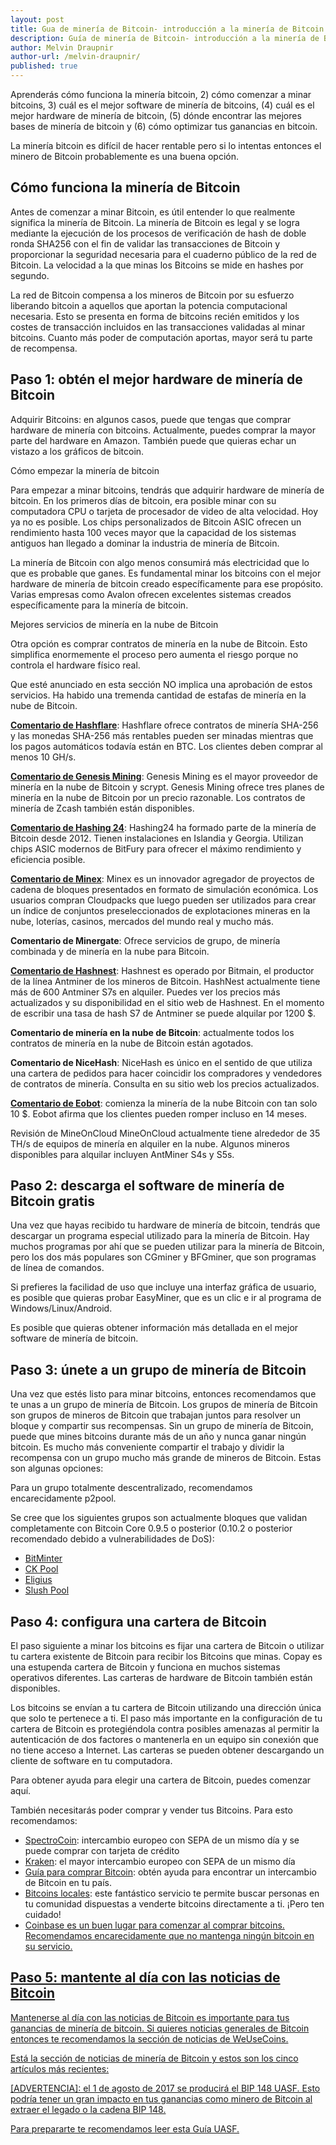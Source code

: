 ```yaml
---
layout: post
title: Gua de minería de Bitcoin- introducción a la minería de Bitcoin 
description: Guía de minería de Bitcoin- introducción a la minería de Bitcoin 
author: Melvin Draupnir
author-url: /melvin-draupnir/
published: true
---
```


Aprenderás cómo funciona la minería bitcoin, 2) cómo comenzar a minar bitcoins, 3) cuál es el mejor software de minería de bitcoins, (4) cuál es el mejor hardware de minería de bitcoin, (5) dónde encontrar las mejores bases de minería de bitcoin y (6) cómo optimizar tus ganancias en bitcoin.

La minería bitcoin es difícil de hacer rentable pero si lo intentas entonces el minero de Bitcoin probablemente es una buena opción. 

<h2>Cómo funciona la minería de Bitcoin</h2>

Antes de comenzar a minar Bitcoin, es útil entender lo que realmente significa la minería de Bitcoin. La minería de Bitcoin es legal y se logra mediante la ejecución de los procesos de verificación de hash de doble ronda SHA256 con el fin de validar las transacciones de Bitcoin y proporcionar la seguridad necesaria para el cuaderno público de la red de Bitcoin. La velocidad a la que minas los Bitcoins se mide en hashes por segundo.

La red de Bitcoin compensa a los mineros de Bitcoin por su esfuerzo liberando bitcoin a aquellos que aportan la potencia computacional necesaria. Esto se presenta en forma de bitcoins recién emitidos y los costes de transacción incluidos en las transacciones validadas al minar bitcoins. Cuanto más poder de computación aportas, mayor será tu parte de recompensa.

<h2>Paso 1: obtén el mejor hardware de minería de Bitcoin</h2>

Adquirir Bitcoins: en algunos casos, puede que tengas que comprar hardware de minería con bitcoins. Actualmente, puedes comprar la mayor parte del hardware en Amazon. También puede que quieras echar un vistazo a los gráficos de bitcoin. 

Cómo empezar la minería de bitcoin

Para empezar a minar bitcoins, tendrás que adquirir hardware de minería de bitcoin. En los primeros días de bitcoin, era posible minar con su computadora CPU o tarjeta de procesador de video de alta velocidad. Hoy ya no es posible. Los chips personalizados de Bitcoin ASIC ofrecen un rendimiento hasta 100 veces mayor que la capacidad de los sistemas antiguos han llegado a dominar la industria de minería de Bitcoin.

La minería de Bitcoin con algo menos consumirá más electricidad que lo que es probable que ganes. Es fundamental minar los bitcoins con el mejor hardware de minería de bitcoin creado específicamente para ese propósito. Varias empresas como Avalon ofrecen excelentes sistemas creados específicamente para la minería de bitcoin.

Mejores servicios de minería en la nube de Bitcoin

Otra opción es comprar contratos de minería en la nube de Bitcoin. Esto simplifica enormemente el proceso pero aumenta el riesgo porque no controla el hardware físico real.

Que esté anunciado en esta sección NO implica una aprobación de estos servicios. Ha habido una tremenda cantidad de estafas de minería en la nube de Bitcoin.

<strong><a href="http://geni.us/hashflare">Comentario de Hashflare</a></strong>: Hashflare ofrece contratos de minería SHA-256 y las monedas SHA-256 más rentables pueden ser minadas mientras que los pagos automáticos todavía están en BTC. Los clientes deben comprar al menos 10 GH/s.

<strong><a href="http://geni.us/advendorgm">Comentario de Genesis Mining</a></strong>: Genesis Mining es el mayor proveedor de minería en la nube de Bitcoin y scrypt. Genesis Mining ofrece tres planes de minería en la nube de Bitcoin por un precio razonable. Los contratos de minería de Zcash también están disponibles.

<strong><a href="http://geni.us/hashing24">Comentario de Hashing 24</a></strong>: Hashing24 ha formado parte de la minería de Bitcoin desde 2012. Tienen instalaciones en Islandia y Georgia. Utilizan chips ASIC modernos de BitFury para ofrecer el máximo rendimiento y eficiencia posible.

<strong><a href="http://geni.us/minex">Comentario de Minex</a></strong>: Minex es un innovador agregador de proyectos de cadena de bloques presentados en formato de simulación económica. Los usuarios compran Cloudpacks que luego pueden ser utilizados para crear un índice de conjuntos preseleccionados de explotaciones mineras en la nube, loterías, casinos, mercados del mundo real y mucho más.

<strong>Comentario de Minergate</strong>: Ofrece servicios de grupo, de minería combinada y de minería en la nube para Bitcoin.

<strong><a href="http://geni.us/advendorgm">Comentario de Hashnest</a></strong>: Hashnest es operado por Bitmain, el productor de la línea Antminer de los mineros de Bitcoin. HashNest actualmente tiene más de 600 Antminer S7s en alquiler. Puedes ver los precios más actualizados y su disponibilidad en el sitio web de Hashnest. En el momento de escribir una tasa de hash S7 de Antminer se puede alquilar por 1200 $.

<strong>Comentario de minería en la nube de Bitcoin</strong>: actualmente todos los contratos de minería en la nube de Bitcoin están agotados.

<strong>Comentario de NiceHash</strong>: NiceHash es único en el sentido de que utiliza una cartera de pedidos para hacer coincidir los compradores y vendedores de contratos de minería. Consulta en su sitio web los precios actualizados.

<strong><a href="http://geni.us/hashflare">Comentario de Eobot</a></strong>: comienza la minería de la nube Bitcoin con tan solo 10 $. Eobot afirma que los clientes pueden romper incluso en 14 meses.

Revisión de MineOnCloud MineOnCloud actualmente tiene alrededor de 35 TH/s de equipos de minería en alquiler en la nube. Algunos mineros disponibles para alquilar incluyen AntMiner S4s y S5s.

<h2>Paso 2: descarga el software de minería de Bitcoin gratis</h2>

Una vez que hayas recibido tu hardware de minería de bitcoin, tendrás que descargar un programa especial utilizado para la minería de Bitcoin. Hay muchos programas por ahí que se pueden utilizar para la minería de Bitcoin, pero los dos más populares son CGminer y BFGminer, que son programas de línea de comandos.

Si prefieres la facilidad de uso que incluye una interfaz gráfica de usuario, es posible que quieras probar EasyMiner, que es un clic e ir al programa de Windows/Linux/Android.

Es posible que quieras obtener información más detallada en el mejor software de minería de bitcoin.

<h2>Paso 3: únete a un grupo de minería de Bitcoin </h2>

Una vez que estés listo para minar bitcoins, entonces recomendamos que te unas a un grupo de minería de Bitcoin. Los grupos de minería de Bitcoin son grupos de mineros de Bitcoin que trabajan juntos para resolver un bloque y compartir sus recompensas. Sin un grupo de minería de Bitcoin, puede que mines bitcoins durante más de un año y nunca ganar ningún bitcoin. Es mucho más conveniente compartir el trabajo y dividir la recompensa con un grupo mucho más grande de mineros de Bitcoin. Estas son algunas opciones:

Para un grupo totalmente descentralizado, recomendamos encarecidamente p2pool.

Se cree que los siguientes grupos son actualmente bloques que validan completamente con Bitcoin Core 0.9.5 o posterior (0.10.2 o posterior recomendado debido a vulnerabilidades de DoS):
<ul>
<li><a href="https://bitminter.com/">BitMinter</a></li>
<li><a href="http://www.kano.is/">CK Pool</a></li>
<li><a href="http://eligius.st/~gateway/">Eligius</a></li>
<li><a href="https://en.bitcoin.it/wiki/Bitcoin_Pooled_Mining">Slush Pool</a></li>
</ul>
<h2>Paso 4: configura una cartera de Bitcoin</h2>

El paso siguiente a minar los bitcoins es fijar una cartera de Bitcoin o utilizar tu cartera existente de Bitcoin para recibir los Bitcoins que minas. Copay es una estupenda cartera de Bitcoin y funciona en muchos sistemas operativos diferentes. Las carteras de hardware de Bitcoin también están disponibles.

Los bitcoins se envían a tu cartera de Bitcoin utilizando una dirección única que solo te pertenece a ti. El paso más importante en la configuración de tu cartera de Bitcoin es protegiéndola contra posibles amenazas al permitir la autenticación de dos factores o mantenerla en un equipo sin conexión que no tiene acceso a Internet. Las carteras se pueden obtener descargando un cliente de software en tu computadora.

Para obtener ayuda para elegir una cartera de Bitcoin, puedes comenzar aquí.

También necesitarás poder comprar y vender tus Bitcoins. Para esto recomendamos:
<ul>
<li><a href="http://geni.us/spectrocoin">SpectroCoin</a>: intercambio europeo con SEPA de un mismo día y se puede comprar con tarjeta de crédito</li>
<li><a href="https://www.kraken.com/">Kraken</a>: el mayor intercambio europeo con SEPA de un mismo día</li>
<li><a href="https://www.weusecoins.com/en/how-buy-bitcoins-online-best-bitcoin-exchange-rate-bitcoin-price/">Guía para comprar Bitcoin</a>: obtén ayuda para encontrar un intercambio de Bitcoin en tu país.</li>
<li><a href="http://geni.us/localbitcoins">Bitcoins locales</a>: este fantástico servicio te permite buscar personas en tu comunidad dispuestas a venderte bitcoins directamente a ti. ¡Pero ten cuidado!</li>
<li><a href="http://geni.us/coinbase">Coinbase es un buen lugar para comenzar al comprar bitcoins. Recomendamos encarecidamente que no mantenga ningún bitcoin en su servicio.</li>
</ul>
<h2>Paso 5: mantente al día con las noticias de Bitcoin</h2>

Mantenerse al día con las noticias de Bitcoin es importante para tus ganancias de minería de bitcoin. Si quieres noticias generales de Bitcoin entonces te recomendamos la sección de noticias de WeUseCoins.

Está la sección de noticias de minería de Bitcoin y estos son los cinco artículos más recientes:

[ADVERTENCIA]: el 1 de agosto de 2017 se producirá el BIP 148 UASF. Esto podría tener un gran impacto en tus ganancias como minero de Bitcoin al extraer el legado o la cadena BIP 148.
 
Para prepararte te recomendamos leer esta Guía UASF.
